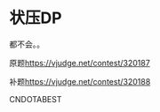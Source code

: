 # 状压DP

都不会。。

原题<https://vjudge.net/contest/320187>

补题<https://vjudge.net/contest/320188>

CNDOTABEST

